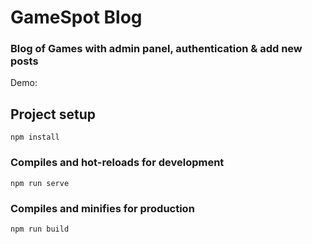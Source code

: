 # GameSpot Blog

### Blog of Games with admin panel, authentication & add new posts

Demo:

## Project setup
```
npm install
```

### Compiles and hot-reloads for development
```
npm run serve 
```

### Compiles and minifies for production
```
npm run build
```
